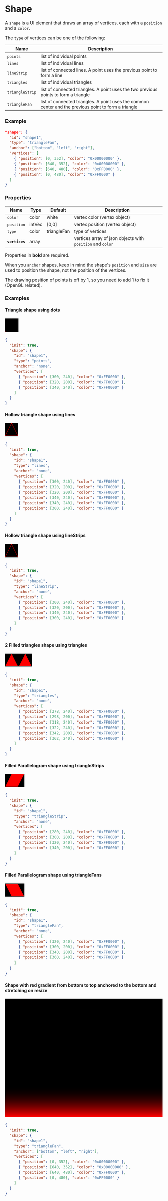 # Shape

A `shape` is a UI element that draws an array of vertices, each with a `position` and a `color`.  

The `type` of vertices can be one of the following:

Name            | Description
--------------- | ----------------------------
`points`        | list of individual points
`lines`         | list of individual lines
`lineStrip`     | list of connected lines. A point uses the previous point to form a line
`triangles`     | list of individual triangles
`triangleStrip` | list of connected triangles. A point uses the two previous points to form a triangle
`triangleFan`   | list of connected triangles. A point uses the common center and the previous point to form a triangle

### Example

```json
"shape": {
  "id": "shape1",
  "type": "triangleFan",
  "anchor": ["bottom", "left", "right"],
  "vertices": [
    { "position": [0, 352], "color": "0x00000000" },
    { "position": [640, 352], "color": "0x00000000" },
    { "position": [640, 480], "color": "0xFF0000" },
    { "position": [0, 480], "color": "0xFF0000" }
  ]
}
```

### Properties

Name               | Type    | Default     | Description
------------------ | ------- | ----------- | ----------------------------
`color`            | color   | white       | vertex color (vertex object)
`position`         | intVec  | [0,0]       | vertex position (vertex object)
`type`             | color   | triangleFan | type of vertices
**`vertices`**     | array   |             | vertices array of json objects with `position` and `color`

Properties in **bold** are required.  

When you `anchor` shapes, keep in mind the shape's `position` and `size` are used
to position the shape, not the position of the vertices.  

The drawing position of points is off by 1, so you need to add 1 to fix it (OpenGL related).

### Examples

#### Triangle shape using dots

![](../img/shape-1.png)

```json
{
  "init": true,
  "shape": {
    "id": "shape1",
    "type": "points",
    "anchor": "none",
    "vertices": [
      { "position": [300, 240], "color": "0xFF0000" },
      { "position": [320, 200], "color": "0xFF0000" },
      { "position": [340, 240], "color": "0xFF0000" }
    ]
  }
}
```

#### Hollow triangle shape using lines

![](../img/shape-2.png)

```json
{
  "init": true,
  "shape": {
    "id": "shape1",
    "type": "lines",
    "anchor": "none",
    "vertices": [
      { "position": [300, 240], "color": "0xFF0000" },
      { "position": [320, 200], "color": "0xFF0000" },
      { "position": [320, 200], "color": "0xFF0000" },
      { "position": [340, 240], "color": "0xFF0000" },
      { "position": [340, 240], "color": "0xFF0000" },
      { "position": [300, 240], "color": "0xFF0000" }
    ]
  }
}
```

#### Hollow triangle shape using lineStrips

![](../img/shape-3.png)

```json
{
  "init": true,
  "shape": {
    "id": "shape1",
    "type": "lineStrip",
    "anchor": "none",
    "vertices": [
      { "position": [300, 240], "color": "0xFF0000" },
      { "position": [320, 200], "color": "0xFF0000" },
      { "position": [340, 240], "color": "0xFF0000" },
      { "position": [300, 240], "color": "0xFF0000" }
    ]
  }
}
```

#### 2 Filled triangles shape using triangles

![](../img/shape-4.png)

```json
{
  "init": true,
  "shape": {
    "id": "shape1",
    "type": "triangles",
    "anchor": "none",
    "vertices": [
      { "position": [278, 240], "color": "0xFF0000" },
      { "position": [298, 200], "color": "0xFF0000" },
      { "position": [318, 240], "color": "0xFF0000" },
      { "position": [322, 240], "color": "0xFF0000" },
      { "position": [342, 200], "color": "0xFF0000" },
      { "position": [362, 240], "color": "0xFF0000" }
    ]
  }
}
```

#### Filled Parallelogram shape using triangleStrips

![](../img/shape-5.png)

```json
{
  "init": true,
  "shape": {
    "id": "shape1",
    "type": "triangleStrip",
    "anchor": "none",
    "vertices": [
      { "position": [280, 240], "color": "0xFF0000" },
      { "position": [300, 200], "color": "0xFF0000" },
      { "position": [320, 240], "color": "0xFF0000" },
      { "position": [340, 200], "color": "0xFF0000" }
    ]
  }
}
```

#### Filled Parallelogram shape using triangleFans

![](../img/shape-6.png)

```json
{
  "init": true,
  "shape": {
    "id": "shape1",
    "type": "triangleFan",
    "anchor": "none",
    "vertices": [
      { "position": [320, 240], "color": "0xFF0000" },
      { "position": [300, 200], "color": "0xFF0000" },
      { "position": [340, 200], "color": "0xFF0000" },
      { "position": [360, 240], "color": "0xFF0000" }
    ]
  }
}
```

#### Shape with red gradient from bottom to top anchored to the bottom and stretching on resize

![](../img/shape-7.png)

```json
{
  "init": true,
  "shape": {
    "id": "shape1",
    "type": "triangleFan",
    "anchor": ["bottom", "left", "right"],
    "vertices": [
      { "position": [0, 352], "color": "0x00000000" },
      { "position": [640, 352], "color": "0x00000000" },
      { "position": [640, 480], "color": "0xFF0000" },
      { "position": [0, 480], "color": "0xFF0000" }
    ]
  }
}
```

